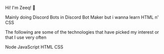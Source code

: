 Hi! I'm Zeeq! 🤪



Mainly doing Discord Bots in Discord Bot Maker but i wanna learn HTML n' CSS

The following are some of the technologies that have picked my interest or that I use very often

Node
JavaScript
HTML
CSS
